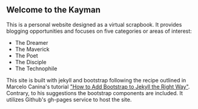<h2>Welcome to the Kayman</h2>
<p>This is a personal website designed as a virtual scrapbook. It provides blogging opportunities and focuses on five categories or areas of interest:</p>
<ul>
    <li>The Dreamer</li>
    <li>The Maverick</li>
    <li>The Poet</li>
    <li>The Disciple</li>
	<li>The Technophile</li>
</ul>
<p>This site is built with jekyll and bootstrap following the recipe outlined in Marcelo Canina's tutorial <a href="https://simpleit.rocks/ruby/jekyll/tutorials/how-to-add-bootstrap-4-to-jekyll-the-right-way/">"How to Add Bootstrap to Jekyll the Right Way"</a>. Contrary, to his suggestions the bootstrap components are included. It utilizes Github's gh-pages service to host the site.</p>